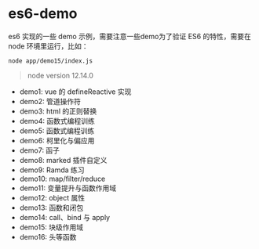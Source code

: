 # es6-demo

es6 实现的一些 demo 示例，需要注意一些demo为了验证 ES6 的特性，需要在 node 环境里运行，比如：

```
node app/demo15/index.js
```

> node version 12.14.0

- demo1: vue 的 defineReactive 实现
- demo2: 管道操作符
- demo3: html 的正则替换
- demo4: 函数式编程训练
- demo5: 函数式编程训练
- demo6: 柯里化与偏应用
- demo7: 函子
- demo8: marked 插件自定义
- demo9: Ramda 练习
- demo10: map/filter/reduce
- demo11: 变量提升与函数作用域
- demo12: object 属性
- demo13: 函数和闭包
- demo14: call、bind 与 apply
- demo15: 块级作用域
- demo16: 头等函数
